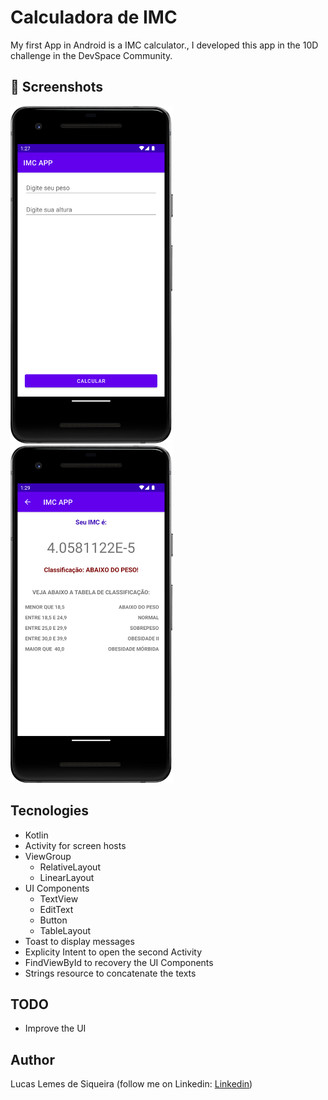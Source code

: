 # Calculadora de IMC
 My first App in Android is a IMC calculator., I developed this app in the 10D challenge in the DevSpace Community.

## :camera_flash: Screenshots
<img src="TELAINICIALPIXEL2.png" width="260">&emsp;<img src="2TELA.png" width="260">

## Tecnologies
* Kotlin
* Activity for screen hosts
* ViewGroup
    * RelativeLayout
    * LinearLayout
* UI Components
    * TextView
    * EditText
    * Button
    * TableLayout
* Toast to display messages
* Explicity Intent to open the second Activity
* FindViewById to recovery the UI Components
* Strings resource to concatenate the texts

## TODO

- Improve the UI 

## Author
Lucas Lemes de Siqueira (follow me on Linkedin: [Linkedin](https://www.linkedin.com/in/lucaslsiqueira))